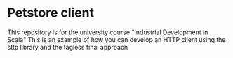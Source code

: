 # Petstore client

This repository is for the university course "Industrial Development in Scala"
This is an example of how you can develop an HTTP client using the sttp library and the tagless final approach
